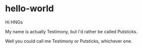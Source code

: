 # hello-world
Hi HNGs

My name is actually Testimony, but i'd rather be called Putsticks.

Well you could call me Testimony or Putsticks, whichever one.

